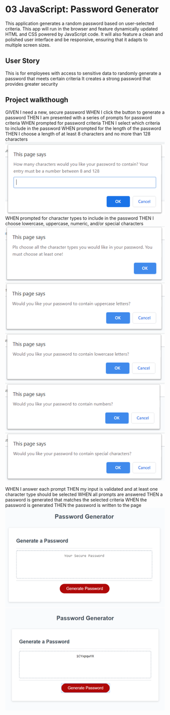 # 03 JavaScript: Password Generator
This application generates a random password based on user-selected criteria. This app will run in the browser and feature dynamically updated HTML and CSS powered by JavaScript code. It will also feature a clean and polished user interface and be responsive, ensuring that it adapts to multiple screen sizes.

## User Story


This is for employees with access to sensitive data
to randomly generate a password that meets certain criteria
It creates a strong password that provides greater security


## Project walkthough


GIVEN I need a new, secure password
WHEN I click the button to generate a password
THEN I am presented with a series of prompts for password criteria
WHEN prompted for password criteria
THEN I select which criteria to include in the password
WHEN prompted for the length of the password
THEN I choose a length of at least 8 characters and no more than 128 characters
![img](2020-02-10-19-39-56.png)
WHEN prompted for character types to include in the password
THEN I choose lowercase, uppercase, numeric, and/or special characters
![](2020-02-10-19-40-28.png)
![](2020-02-10-19-40-43.png)
![](2020-02-10-19-41-10.png)
![](2020-02-10-19-41-30.png)
![](2020-02-10-19-41-50.png)

WHEN I answer each prompt
THEN my input is validated and at least one character type should be selected
WHEN all prompts are answered
THEN a password is generated that matches the selected criteria
WHEN the password is generated
THEN the password is written to the page
![](2020-02-10-19-42-24.png)
![](2020-02-10-19-42-43.png)



